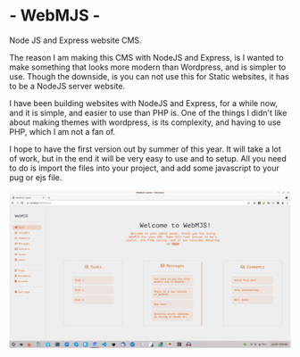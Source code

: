 # - WebMJS - 
Node JS and Express website CMS.


The reason I am making this CMS with NodeJS and Express, is I wanted to make something that looks more modern than Wordpress, and is simpler to use. Though the downside, is you can not use this for Static websites, it has to be a NodeJS server website. 

I have been building websites with NodeJS and Express, for a while now, and it is simple, and easier to use than PHP is. One of the things I didn't like about making themes with wordpress, is its complexity, and having to use PHP, which I am not a fan of.

I hope to have the first version out by summer of this year. It will take a lot of work, but in the end it will be very easy to use and to setup. All you need to do is import the files into your project, and add some javascript to your pug or ejs file.

![screen shot of admin panle](https://github.com/LublubXT/WebMJS/blob/main/Screenshot%20from%202022-01-28%2009-26-11.png)

